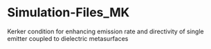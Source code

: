 # Simulation-Files_MK
Kerker condition for enhancing emission rate and directivity of single emitter coupled to dielectric metasurfaces 
